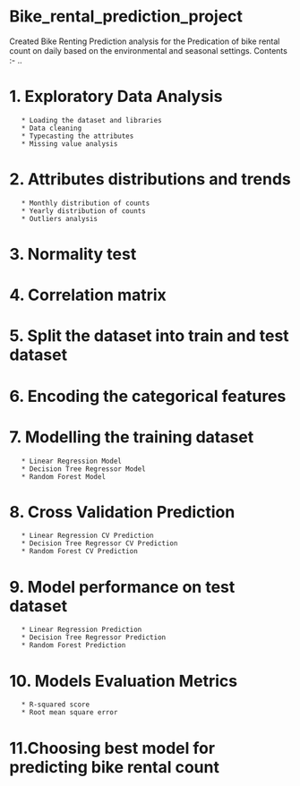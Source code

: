# Bike_rental_prediction_project
Created Bike Renting Prediction analysis for the Predication of bike rental count on daily based on the environmental and seasonal settings.
Contents :-
..
   # 1. Exploratory Data Analysis
       * Loading the dataset and libraries
       * Data cleaning
       * Typecasting the attributes
       * Missing value analysis
   # 2. Attributes distributions and trends
       * Monthly distribution of counts
       * Yearly distribution of counts
       * Outliers analysis
   # 3. Normality test
   # 4. Correlation matrix 
   # 5. Split the dataset into train and test dataset
   # 6. Encoding the categorical features
   # 7. Modelling the training dataset
       * Linear Regression Model
       * Decision Tree Regressor Model
       * Random Forest Model
   # 8. Cross Validation Prediction
       * Linear Regression CV Prediction
       * Decision Tree Regressor CV Prediction
       * Random Forest CV Prediction
   # 9. Model performance on test dataset
       * Linear Regression Prediction
       * Decision Tree Regressor Prediction
       * Random Forest Prediction
   # 10. Models Evaluation Metrics
       * R-squared score
       * Root mean square error
   # 11.Choosing best model for predicting bike rental count
